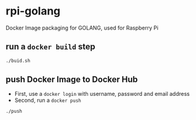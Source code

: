 # rpi-golang
Docker Image packaging for GOLANG, used for Raspberry Pi

## run a `docker build` step
```bash
./buid.sh
```

## push Docker Image to Docker Hub
* First, use a `docker login` with username, password and email address
* Second, run a `docker push`
```bash
./push
```
